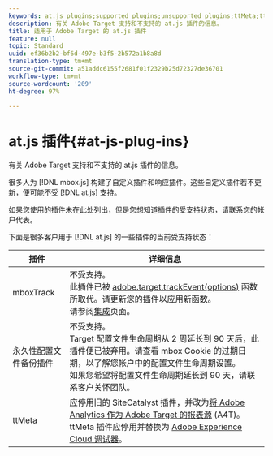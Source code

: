 ```yaml
---
keywords: at.js plugins;supported plugins;unsupported plugins;ttMeta;ttmeta;mboxTrack
description: 有关 Adobe Target 支持和不支持的 at.js 插件的信息。
title: 适用于 Adobe Target 的 at.js 插件
feature: null
topic: Standard
uuid: ef36b2b2-bf6d-497e-b3f5-2b572a1b8a8d
translation-type: tm+mt
source-git-commit: a51addc6155f2681f01f2329b25d72327de36701
workflow-type: tm+mt
source-wordcount: '209'
ht-degree: 97%

---
```



# at.js 插件{#at-js-plug-ins}

有关 Adobe Target 支持和不支持的 at.js 插件的信息。

很多人为 [!DNL mbox.js] 构建了自定义插件和响应插件。这些自定义插件若不更新，便可能不受 [!DNL at.js] 支持。

如果您使用的插件未在此处列出，但是您想知道插件的受支持状态，请联系您的帐户代表。

下面是很多客户用于 [!DNL at.js] 的一些插件的当前受支持状态：

| 插件 | 详细信息 |
|--- |--- |
| mboxTrack | 不受支持。<br>此插件已被 [adobe.target.trackEvent(options)](/help/c-implementing-target/c-implementing-target-for-client-side-web/adobe-target-trackevent.md) 函数所取代。请更新您的插件以应用新函数。<br>请参阅[集成](/help/c-implementing-target/c-implementing-target-for-client-side-web/c-how-atjs-works/target-atjs-integrations.md)页面。 |
| 永久性配置文件备份插件 | 不受支持。<br>Target 配置文件生命周期从 2 周延长到 90 天后，此插件便已被弃用。请查看 mbox Cookie 的过期日期，以了解您帐户中的配置文件生命周期设置。<br>如果您希望将配置文件生命周期延长到 90 天，请联系客户关怀团队。 |
| ttMeta | 应停用旧的 SiteCatalyst 插件，并改为[将 Adobe Analytics 作为 Adobe Target 的报表源](/help/c-integrating-target-with-mac/a4t/a4t.md) (A4T)。ttMeta 插件应停用并替换为 [Adobe Experience Cloud 调试器](https://chrome.google.com/webstore/detail/adobe-experience-cloud-de/ocdmogmohccmeicdhlhhgepeaijenapj)。 |